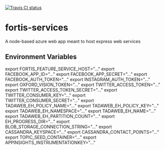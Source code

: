 [![Travis CI status](https://api.travis-ci.org/CatalystCode/project-fortis-services.svg?branch=master)](https://travis-ci.org/CatalystCode/project-fortis-services)

# fortis-services
A node-based azure web app meant to host express web services

## Environment Variables
export FORTIS_FEATURE_SERVICE_HOST="..."
export FACEBOOK_APP_ID="..."
export FACEBOOK_APP_SECRET="..."
export FACEBOOK_AUTH_TOKEN="..."
export INSTAGRAM_AUTH_TOKEN="..."
export OXFORD_VISION_TOKEN="..."
export TWITTER_ACCESS_TOKEN="..."
export TWITTER_ACCESS_TOKEN_SECRET="..."
export TWITTER_CONSUMER_KEY="..."
export TWITTER_CONSUMER_SECRET="..."
export TADAWEB_EH_POLICY_NAME="..."
export TADAWEB_EH_POLICY_KEY="..."
export TADAWEB_EH_NAMESPACE="..."
export TADAWEB_EH_NAME="..."
export TADAWEB_EH_PARTITION_COUNT="..."
export EH_PROGRESS_DIR="..."
export BLOB_STORAGE_CONNECTION_STRING="..."
export CASSANDRA_KEYSPACE="..."
export CASSANDRA_CONTACT_POINTS="..."
export TOPIC_SEED_CONTAINER="..."
export APPINSIGHTS_INSTRUMENTATIONKEY="..."
